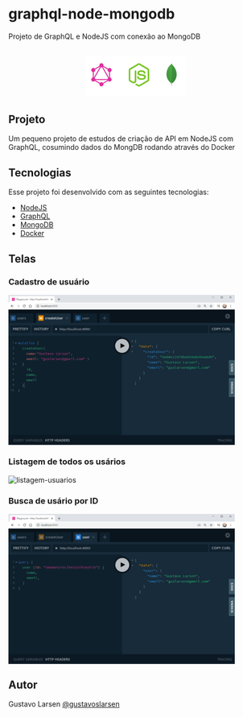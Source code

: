# graphql-node-mongodb
 Projeto de GraphQL e NodeJS com conexão ao MongoDB

<h2 align="center">
    <img alt="graphql-nodejs-mongodb" title="#graphQL" src=".github/logo.png" width="200px" />
</h2>


## Projeto

Um pequeno projeto de estudos de criação de API em NodeJS com GraphQL, cosumindo dados do MongDB rodando através do Docker


## Tecnologias

Esse projeto foi desenvolvido com as seguintes tecnologias:

- [NodeJS](https://nodejs.org/en/) 
- [GraphQL](https://graphql.org/) 
- [MongoDB](https://www.mongodb.com/) 
- [Docker](https://www.docker.com/) 

## Telas

### Cadastro de usuário
<img align="center" alt="cadastro-usuario" title="Cadastro de Usuário" src=".github/cadastro-usuario.png" width="450px" />

### Listagem de todos os usários
<img align="center" alt="listagem-usuarios" title="Listagem de Usuários" src=".github/listagem-usuarios.png" width="450px" />

### Busca de usário por ID
<img align="center" alt="usuario-por-id" title="Busca de Usuário por ID" src=".github/usuario-por-id.png" width="450px" />

## Autor
Gustavo Larsen [@gustavoslarsen](https://twitter.com/gustavoslarsen)

